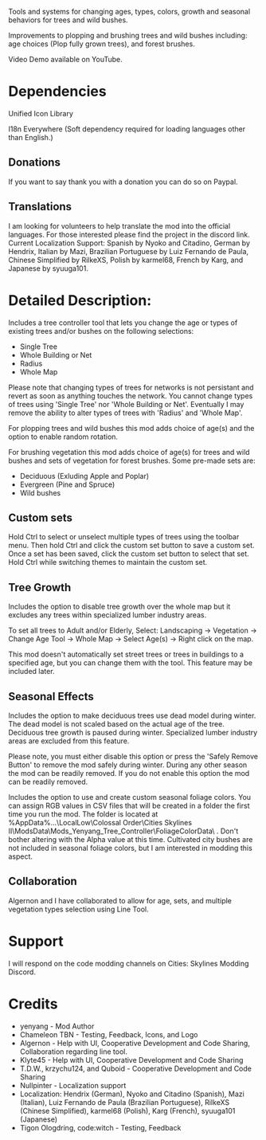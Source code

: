 ﻿Tools and systems for changing ages, types, colors, growth and seasonal behaviors for trees and wild bushes.

Improvements to plopping and brushing trees and wild bushes including: age choices (Plop fully grown trees), and forest brushes.

Video Demo available on YouTube.

# Dependencies
Unified Icon Library

I18n Everywhere (Soft dependency required for loading languages other than English.)

## Donations
If you want to say thank you with a donation you can do so on Paypal.

## Translations
I am looking for volunteers to help translate the mod into the official languages. For those interested please find the project in the discord link.
Current Localization Support: Spanish by Nyoko and Citadino, German by Hendrix, Italian by Mazi, Brazilian Portuguese by Luiz Fernando de Paula, Chinese Simplified by RilkeXS, Polish by karmel68, French by Karg, and Japanese by syuuga101.

# Detailed Description:
Includes a tree controller tool that lets you change the age or types of existing trees and/or bushes on the following selections:
* Single Tree
* Whole Building or Net
* Radius
* Whole Map

Please note that changing types of trees for networks is not persistant and revert as soon as anything touches the network. 
You cannot change types of trees using 'Single Tree' nor 'Whole Building or Net'. Eventually I may remove the ability to alter types of trees with 'Radius' and 'Whole Map'.

For plopping trees and wild bushes this mod adds choice of age(s) and the option to enable random rotation.

For brushing vegetation this mod adds choice of age(s) for trees and wild bushes and sets of vegetation for forest brushes. Some pre-made sets are:
* Deciduous (Exluding Apple and Poplar)
* Evergreen (Pine and Spruce)
* Wild bushes 

## Custom sets
Hold Ctrl to select or unselect multiple types of trees using the toolbar menu. Then hold Ctrl and click the custom set button to save a custom set. Once a set has been saved, click the custom set button to select that set. Hold Ctrl while switching themes to maintain the custom set.

## Tree Growth
Includes the option to disable tree growth over the whole map but it excludes any trees within specialized lumber industry areas.

To set all trees to Adult and/or Elderly, Select: Landscaping -> Vegetation -> Change Age Tool -> Whole Map -> Select Age(s) -> Right click on the map. 

This mod doesn't automatically set street trees or trees in buildings to a specified age, but you can change them with the tool. This feature may be included later.

## Seasonal Effects
Includes the option to make deciduous trees use dead model during winter. The dead model is not scaled based on the actual age of the tree.
Deciduous tree growth is paused during winter. Specialized lumber industry areas are excluded from this feature.

Please note, you must either disable this option or press the 'Safely Remove Button' to remove the mod safely during winter.
During any other season the mod can be readily removed. If you do not enable this option the mod can be readily removed.

Includes the option to use and create custom seasonal foliage colors. You can assign RGB values in CSV files that will be created in a folder the first time you run the mod.
The folder is located at %AppData%...\LocalLow\Colossal Order\Cities Skylines II\ModsData\Mods_Yenyang_Tree_Controller\FoliageColorData\ .
Don't bother altering with the Alpha value at this time. Cultivated city bushes are not included in seasonal foliage colors, but I am interested in modding this aspect.

## Collaboration
Algernon and I have collaborated to allow for age, sets, and multiple vegetation types selection using Line Tool.

# Support
I will respond on the code modding channels on Cities: Skylines Modding Discord.

# Credits 
* yenyang - Mod Author
* Chameleon TBN - Testing, Feedback, Icons, and Logo
* Algernon - Help with UI, Cooperative Development and Code Sharing, Collaboration regarding line tool.
* Klyte45 - Help with UI, Cooperative Development and Code Sharing
* T.D.W., krzychu124, and Quboid - Cooperative Development and Code Sharing
* Nullpinter - Localization support
* Localization: Hendrix (German), Nyoko and Citadino (Spanish), Mazi (Italian), Luiz Fernando de Paula (Brazilian Portuguese), RilkeXS (Chinese Simplified), karmel68 (Polish), Karg (French), syuuga101 (Japanese)
* Tigon Ologdring, code:witch - Testing, Feedback
